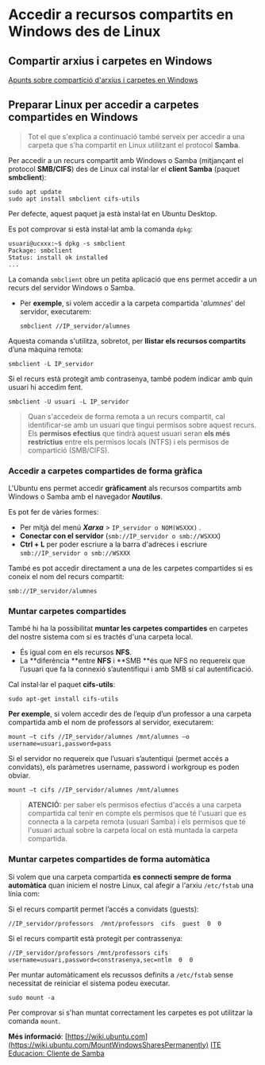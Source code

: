 # Accedir a recursos compartits en Windows des de Linux

## Compartir arxius i carpetes en Windows

[Apunts sobre compartició d'arxius i carpetes en Windows](https://seicoll.gitbooks.io/sox/content/UF3/uf3-compartir-arxius-windows.html#compartici%C3%B3-de-carpetes)

## Preparar Linux per accedir a carpetes compartides en Windows

> Tot el que s'explica a continuació també serveix per accedir a una carpeta que s'ha compartit en Linux utilitzant el protocol **Samba**.

Per accedir a un recurs compartit amb Windows o Samba \(mitjançant el protocol **SMB/CIFS**\) des de Linux cal instal·lar el **client Samba** \(paquet **smbclient**\):

```
sudo apt update
sudo apt install smbclient cifs-utils
```

Per defecte, aquest paquet ja està instal·lat en Ubuntu Desktop.

Es pot comprovar si està instal·lat amb la comanda `dpkg`:

```bash+theme:dark
usuari@ucxxx:~$ dpkg -s smbclient
Package: smbclient
Status: install ok installed
...
```

La comanda `smbclient` obre un petita aplicació que ens permet accedir a un recurs del servidor Windows o Samba.

* Per **exemple**, si volem accedir a la carpeta compartida '_alumnes_' del servidor, executarem:

  `smbclient //IP_servidor/alumnes`

Aquesta comanda s'utilitza, sobretot, per **llistar els recursos compartits** d’una màquina remota:

`smbclient -L IP_servidor`

Si el recurs està protegit amb contrasenya, també podem indicar amb quin usuari hi accedim fent.

`smbclient -U usuari -L IP_servidor`

> Quan s'accedeix de forma remota a un recurs compartit, cal identificar-se amb un usuari que tingui permisos sobre aquest recurs. Els **permisos efectius** que tindrà aquest usuari seran **els més restrictius** entre els permisos locals (NTFS) i els permisos de compartició (SMB/CIFS).

### Accedir a carpetes compartides de forma gràfica

L'Ubuntu ens permet accedir **gràficament** als recursos compartits amb Windows o Samba amb el navegador **_Nautilus_**.

Es pot fer de vàries formes:

* Per mitjà del menú _**Xarxa**_ &gt; `IP_servidor o NOM(WSXXX)` .
* **Conectar con el servidor** \(`smb://IP_servidor o smb://WSXXX`\)
* **Ctrl + L** per poder escriure a la barra d'adreces i escriure `smb://IP_servidor o smb://WSXXX`

També es pot accedir directament a una de les carpetes compartides si es coneix el nom del recurs compartit:

`smb://IP_servidor/alumnes`

### Muntar carpetes compartides

També hi ha la possibilitat **muntar les carpetes compartides** en carpetes del nostre sistema com si es tractés d'una carpeta local.

* És igual com en els recursos **NFS**.
* La **diferència **entre **NFS** i **SMB **és que NFS no requereix que l’usuari que fa la connexió s’autentifiqui i amb SMB sí cal autentificació.

Cal instal·lar el paquet **cifs-utils**:

`sudo apt-get install cifs-utils`

**Per exemple**, si volem accedir des de l’equip d’un professor a una carpeta compartida amb el nom de professors al servidor, executarem:

`mount –t cifs //IP_servidor/alumnes /mnt/alumnes –o username=usuari,password=pass`

Si el servidor no requereix que l’usuari s’autentiqui \(permet accés a convidats\), els paràmetres username, password i workgroup es poden obviar.

`mount –t cifs //IP_servidor/alumnes /mnt/alumnes`

> **ATENCIÓ:** per saber els permisos efectius d'accés a una carpeta compartida cal tenir en compte els permisos que té l'usuari que es connecta a la carpeta remota \(usuari Samba\) i els permisos que té l'usuari actual sobre la carpeta local on està muntada la carpeta compartida.

### Muntar carpetes compartides de forma automàtica

Si volem que una carpeta compartida **es connecti sempre de forma automàtica** quan iniciem el nostre Linux, cal afegir a l'arxiu `/etc/fstab` una línia com:

Si el recurs compartit permet l’accés a convidats \(guests\):

`//IP_servidor/professors  /mnt/professors  cifs  guest  0  0`

Si el recurs compartit està protegit per contrassenya:

`//IP_servidor/professors /mnt/professors cifs  username=usuari,password=constrasenya,sec=ntlm  0  0`

Per muntar automàticament els recussos definits a `/etc/fstab` sense necessitat de reiniciar el sistema podeu executar.

`sudo mount -a`

Per comprovar si s'han muntat correctament les carpetes es pot utilitzar la comanda `mount`.

**Més informació**: 
[https://wiki.ubuntu.com](https://wiki.ubuntu.com/MountWindowsSharesPermanently)
[ITE Educacion: Cliente de Samba](http://www.ite.educacion.es/formacion/materiales/85/cd/linux/m4/cliente_de_samba.html)


